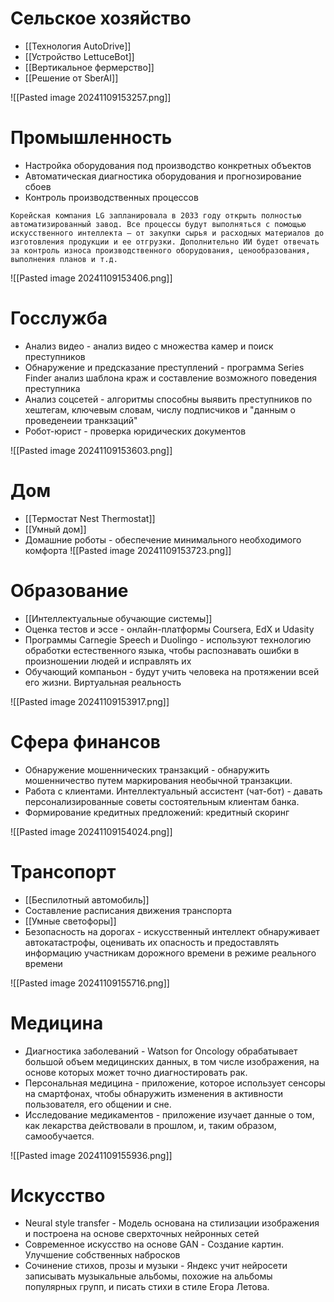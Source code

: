 # Сельское хозяйство

- [[Технология AutoDrive]]
- [[Устройство LettuceBot]]
- [[Вертикальное фермерство]]
- [[Решение от SberAI]]

![[Pasted image 20241109153257.png]]
# Промышленность

- Настройка оборудования под производство конкретных объектов
- Автоматическая диагностика оборудования и прогнозирование сбоев
- Контроль производственных процессов

```
Корейская компания LG запланировала в 2033 году открыть полностью автоматизированный завод. Все процессы будут выполняться с помощью искусственного интеллекта – от закупки сырья и расходных материалов до изготовления продукции и ее отгрузки. Дополнительно ИИ будет отвечать за контроль износа производственного оборудования, ценообразования, выполнения планов и т.д.
```

![[Pasted image 20241109153406.png]]

# Госслужба

- Анализ видео - анализ видео с множества камер и поиск преступников
- Обнаружение и предсказание преступлений - программа Series Finder анализ шаблона краж и составление возможного поведения преступника
- Анализ соцсетей - алгоритмы способны выявить преступников по хештегам, ключевым словам, числу подписчиков и "данным о проведенеии транкзаций"
- Робот-юрист - проверка юридических документов

![[Pasted image 20241109153603.png]]

# Дом

- [[Термостат Nest Thermostat]]
- [[Умный дом]]
- Домашние роботы - обеспечение минимального необходимого комфорта
![[Pasted image 20241109153723.png]]

# Образование
- [[Интеллектуальные обучающие системы]]
- Оценка тестов и эссе - онлайн-платформы Coursera, EdX и Udasity
- Программы Carnegie Speech и Duolingo - используют технологию обработки естественного языка, чтобы распознавать ошибки в произношении людей и исправлять их
- Обучающий компаньон - будут учить человека на протяжении всей его жизни. Виртуальная реальность

![[Pasted image 20241109153917.png]]

# Сфера финансов

- Обнаружение мошеннических транзакций - обнаружить мошенничество путем маркирования необычной транзакции.
- Работа с клиентами. Интеллектуальный ассистент (чат-бот) - давать персонализированные советы состоятельным клиентам банка.
- Формирование кредитных предложений: кредитный скоринг

![[Pasted image 20241109154024.png]]
# Трансопорт

- [[Беспилотный автомобиль]]
- Составление расписания движения транспорта
- [[Умные светофоры]]
- Безопасность на дорогах - искусственный интеллект обнаруживает автокатастрофы, оценивать их опасность и предоставлять информацию участникам дорожного времени в режиме реального времени

![[Pasted image 20241109155716.png]]

# Медицина

- Диагностика заболеваний - Watson for Oncology обрабатывает большой объем медицинских данных, в том числе изображения, на основе которых может точно диагностировать рак.
- Персональная медицина - приложение, которое использует сенсоры на смартфонах, чтобы обнаружить изменения в активности пользователя, его общении и сне.
- Исследование медикаментов - приложение изучает данные о том, как лекарства действовали в прошлом, и, таким образом, самообучается.

![[Pasted image 20241109155936.png]]

# Искусство

- Neural style transfer - Модель основана на стилизации изображения и построена на основе сверхточных нейронных сетей
- Современное искусство на основе GAN - Создание картин. Улучшение собственных набросков
- Сочинение стихов, прозы и музыки - Яндекс учит нейросети записывать музыкальные альбомы, похожие на альбомы популярных групп, и писать стихи в стиле Егора Летова.

